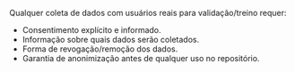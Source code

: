 Qualquer coleta de dados com usuários reais para validação/treino requer:
- Consentimento explícito e informado.
- Informação sobre quais dados serão coletados.
- Forma de revogação/remoção dos dados.
- Garantia de anonimização antes de qualquer uso no repositório.

